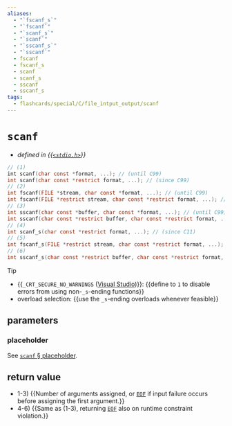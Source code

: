 ```yaml
---
aliases:
  - "`fscanf_s`"
  - "`fscanf`"
  - "`scanf_s`"
  - "`scanf`"
  - "`sscanf_s`"
  - "`sscanf`"
  - fscanf
  - fscanf_s
  - scanf
  - scanf_s
  - sscanf
  - sscanf_s
tags:
  - flashcards/special/C/file_intput_output/scanf
---
```


# `scanf`

- _defined in {{[`<stdio.h>`](../../../general/C%20file%20input_output.md)}}_ <!--SR:!2024-04-13,162,310-->

```C
// (1)
int scanf(char const *format, ...); // (until C99)
int scanf(char const *restrict format, ...); // (since C99)
// (2)
int fscanf(FILE *stream, char const *format, ...); // (until C99)
int fscanf(FILE *restrict stream, char const *restrict format, ...); // (since C99)
// (3)
int sscanf(char const *buffer, char const *format, ...); // (until C99)
int sscanf(char const *restrict buffer, char const *restrict format, ...); // (since C99)
// (4)
int scanf_s(char const *restrict format, ...); // (since C11)
// (5)
int fscanf_s(FILE *restrict stream, char const *restrict format, ...); // (since C11)
// (6)
int sscanf_s(char const *restrict buffer, char const *restrict format, ...); // (since C11)
```


> [!tip]
>
> - {{`_CRT_SECURE_NO_WARNINGS` ([Visual Studio](Visual%20Studio.md))}}: {{define to `1` to disable errors from using non-`_s`-ending functions}}
> - overload selection: {{use the `_s`-ending overloads whenever feasible}} <!--SR:!2024-04-23,172,310!2024-05-17,196,310-->

## parameters

### placeholder

See [`scanf` § placeholder](../../../general/scanf.md#placeholder).

## return value

- 1-3) {{Number of arguments assigned, or [`EOF`](../file%20input_output.md) if input failure occurs before assigning the first argument.}}
- 4-6) {{Same as (1-3), returning [`EOF`](../file%20input_output.md) also on runtime constraint violation.}} <!--SR:!2024-03-28,146,290!2024-05-15,194,310-->
